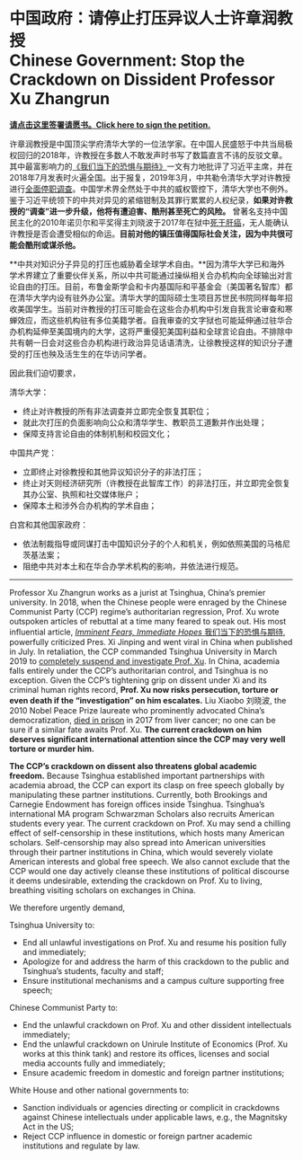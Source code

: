 # 中国政府：请停止打压异议人士许章润教授<br>Chinese Government: Stop the Crackdown on Dissident Professor Xu Zhangrun

**[请点击这里签署请愿书。Click here to sign the petition.](http://bit.ly/2JY9R9Y)**

许章润教授是中国顶尖学府清华大学的一位法学家。在中国人民盛怒于中共当局极权回归的2018年，许教授在多数人不敢发声时书写了数篇直言不讳的反驳文章。其中最富影响力的[《我们当下的恐惧与期待》](http://unirule.cloud/index.php?c=article&id=4625)一文有力地批评了习近平主席，并在2018年7月发表时火遍全国。出于报复，2019年3月，中共勒令清华大学对许教授进行[全面停职调查](https://cn.nytimes.com/china/20190327/chinese-law-professor-xi/)。中国学术界全然处于中共的威权管控下，清华大学也不例外。鉴于习近平统领下的中共对异见的紧缩钳制及其罪行累累的人权纪录，**如果对许教授的“调查”进一步升级，他将有遭迫害、酷刑甚至死亡的风险。** 曾著名支持中国民主化的2010年诺贝尔和平奖得主刘晓波于2017年在狱中[死于肝癌](https://www.voachinese.com/a/xiaobo-liu-obit/3943900.html)，无人能确认许教授是否会遭受相似的命运。**目前对他的镇压值得国际社会关注，因为中共很可能会酷刑或谋杀他。**

**中共对知识分子异见的打压也威胁着全球学术自由。**因为清华大学已和海外学术界建立了重要伙伴关系，所以中共可能通过操纵相关合办机构向全球输出对言论自由的打压。目前，布鲁金斯学会和卡内基国际和平基金会（美国著名智库）都在清华大学内设有驻外办公室。清华大学的国际硕士生项目苏世民书院同样每年招收美国学生。当前对许教授的打压可能会在这些合办机构中引发自我言论审查和寒蝉效应，而这些机构驻有多位美籍学者。自我审查的文字狱也可能延伸通过驻华合办机构延伸至美国境内的大学，这将严重侵犯美国利益和全球言论自由。不排除中共有朝一日会对这些合办机构进行政治异见话语清洗，让徐教授这样的知识分子遭受的打压也殃及活生生的在华访问学者。

因此我们迫切要求，

清华大学：

- 终止对许教授的所有非法调查并立即完全恢复其职位；
- 就此次打压的负面影响向公众和清华学生、教职员工道歉并作出处理；
- 保障支持言论自由的体制机制和校园文化；

中国共产党：

- 立即终止对徐教授和其他异议知识分子的非法打压；
- 终止对天则经济研究所（许教授在此智库工作）的非法打压，并立即完全恢复其办公室、执照和社交媒体账户；
- 保障本土和涉外合办机构的学术自由；

白宫和其他国家政府：

- 依法制裁指导或同谋打击中国知识分子的个人和机关，例如依照美国的马格尼茨基法案；
- 阻绝中共对本土和在华合办学术机构的影响，并依法进行规范。

_________________

Professor Xu Zhangrun works as a jurist at Tsinghua, China’s premier university. In 2018, when the Chinese people were enraged by the Chinese Communist Party (CCP) regime’s authoritarian regression, Prof. Xu wrote outspoken articles of rebuttal at a time many feared to speak out. His most influential article, [*Imminent Fears, Immediate Hopes* 我们当下的恐惧与期待](http://chinaheritage.net/journal/imminent-fears-immediate-hopes-a-beijing-jeremiad/), powerfully criticized Pres. Xi Jinping and went viral in China when published in July. In retaliation, the CCP commanded Tsinghua University in March 2019 to [completely suspend and investigate Prof. Xu](https://www.nytimes.com/2019/03/26/world/asia/chinese-law-professor-xi.html). In China, academia falls entirely under the CCP’s authoritarian control, and Tsinghua is no exception. Given the CCP’s tightening grip on dissent under Xi and its criminal human rights record, **Prof. Xu now risks persecution, torture or even death if the “investigation” on him escalates.** Liu Xiaobo 刘晓波, the 2010 Nobel Peace Prize laureate who prominently advocated China’s democratization, [died in prison](https://www.theguardian.com/world/2017/jul/13/liu-xiaobo-nobel-laureate-chinese-political-prisoner-dies-61) in 2017 from liver cancer; no one can be sure if a similar fate awaits Prof. Xu. **The current crackdown on him deserves significant international attention since the CCP may very well torture or murder him.**

**The CCP’s crackdown on dissent also threatens global academic freedom.** Because Tsinghua established important partnerships with academia abroad, the CCP can export its clasp on free speech globally by manipulating these partner institutions. Currently, both Brookings and Carnegie Endowment has foreign offices inside Tsinghua. Tsinghua’s international MA program Schwarzman Scholars also recruits American students every year. The current crackdown on Prof. Xu may send a chilling effect of self-censorship in these institutions, which hosts many American scholars. Self-censorship may also spread into American universities through their partner institutions in China, which would severely violate American interests and global free speech. We also cannot exclude that the CCP would one day actively cleanse these institutions of political discourse it deems undesirable, extending the crackdown on Prof. Xu to living, breathing visiting scholars on exchanges in China.

We therefore urgently demand,

Tsinghua University to:

- End all unlawful investigations on Prof. Xu and resume his position fully and immediately;
- Apologize for and address the harm of this crackdown to the public and Tsinghua’s students, faculty and staff;
- Ensure institutional mechanisms and a campus culture supporting free speech;

Chinese Communist Party to:

- End the unlawful crackdown on Prof. Xu and other dissident intellectuals immediately;
- End the unlawful crackdown on Unirule Institute of Economics (Prof. Xu works at this think tank) and restore its offices, licenses and social media accounts fully and immediately;
- Ensure academic freedom in domestic and foreign partner institutions;

White House and other national governments to:

- Sanction individuals or agencies directing or complicit in crackdowns against Chinese intellectuals under applicable laws, e.g., the Magnitsky Act in the US;
- Reject CCP influence in domestic or foreign partner academic institutions and regulate by law.
